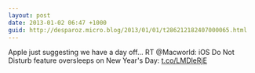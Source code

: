 ```yaml
---
layout: post
date: 2013-01-02 06:47 +1000
guid: http://desparoz.micro.blog/2013/01/01/t286212182407000065.html
---
```

Apple just suggesting we have a day off… RT @Macworld: iOS Do Not Disturb feature oversleeps on New Year's Day: [t.co/LMDleRjE](http://t.co/LMDleRjE)
